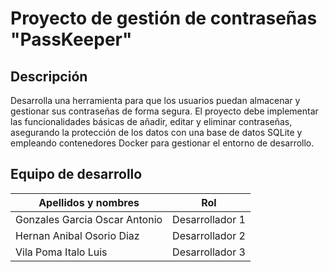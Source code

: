 # Proyecto de gestión de contraseñas "PassKeeper"
## Descripción 
Desarrolla una herramienta para que los usuarios puedan almacenar y gestionar sus contraseñas de forma segura. El proyecto debe implementar las funcionalidades básicas de añadir, editar y eliminar contraseñas, asegurando la protección de los datos con una base de datos SQLite y empleando contenedores Docker para gestionar el entorno de desarrollo.
## Equipo de desarrollo
| Apellidos y nombres | Rol | 
| --------------------|-----|
| Gonzales Garcia Oscar Antonio | Desarrollador 1 |
| Hernan Anibal Osorio Diaz | Desarrollador 2 |
| Vila Poma Italo Luis | Desarrollador 3 |
